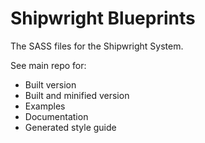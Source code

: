 # Shipwright Blueprints

The SASS files for the Shipwright System.

See main repo for:
- Built version
- Built and minified version
- Examples
- Documentation
- Generated style guide
